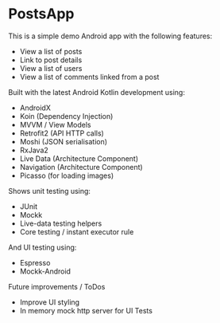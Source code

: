 # PostsApp

This is a simple demo Android app with the following features:

- View a list of posts 
- Link to post details
- View a list of users
- View a list of comments linked from a post

Built with the latest Android Kotlin development using:

- AndroidX
- Koin (Dependency Injection)
- MVVM / View Models
- Retrofit2 (API HTTP calls)
- Moshi (JSON serialisation)
- RxJava2
- Live Data (Architecture Component)
- Navigation (Architecture Component)
- Picasso (for loading images)

Shows unit testing using:

- JUnit
- Mockk
- Live-data testing helpers
- Core testing / instant executor rule

And UI testing using:

- Espresso
- Mockk-Android

Future improvements / ToDos

- Improve UI styling
- In memory mock http server for UI Tests 
